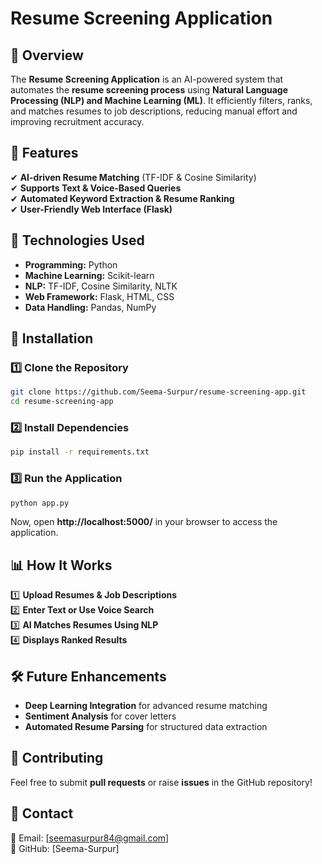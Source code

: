 # **Resume Screening Application**

## **📌 Overview**  
The **Resume Screening Application** is an AI-powered system that automates the **resume screening process** using **Natural Language Processing (NLP) and Machine Learning (ML)**. It efficiently filters, ranks, and matches resumes to job descriptions, reducing manual effort and improving recruitment accuracy.  

## **🚀 Features**  
✔ **AI-driven Resume Matching** (TF-IDF & Cosine Similarity)  
✔ **Supports Text & Voice-Based Queries**    
✔ **Automated Keyword Extraction & Resume Ranking**  
✔ **User-Friendly Web Interface (Flask)**  

## **📂 Technologies Used**  
- **Programming:** Python  
- **Machine Learning:** Scikit-learn  
- **NLP:** TF-IDF, Cosine Similarity, NLTK  
- **Web Framework:** Flask, HTML, CSS  
- **Data Handling:** Pandas, NumPy  

## **📜 Installation**  

### **1️⃣ Clone the Repository**  
```bash
git clone https://github.com/Seema-Surpur/resume-screening-app.git
cd resume-screening-app
```

### **2️⃣ Install Dependencies**  
```bash
pip install -r requirements.txt
```

### **3️⃣ Run the Application**  
```bash
python app.py
```
Now, open **http://localhost:5000/** in your browser to access the application.  

## **📊 How It Works**  
1️⃣ **Upload Resumes & Job Descriptions**  
2️⃣ **Enter Text or Use Voice Search**  
3️⃣ **AI Matches Resumes Using NLP**  
4️⃣ **Displays Ranked Results**  

## **🛠 Future Enhancements**  
- **Deep Learning Integration** for advanced resume matching  
- **Sentiment Analysis** for cover letters  
- **Automated Resume Parsing** for structured data extraction  

## **🤝 Contributing**  
Feel free to submit **pull requests** or raise **issues** in the GitHub repository!  

## **📩 Contact**  
📧 Email: [seemasurpur84@gmail.com]  
🔗 GitHub: [Seema-Surpur]  

